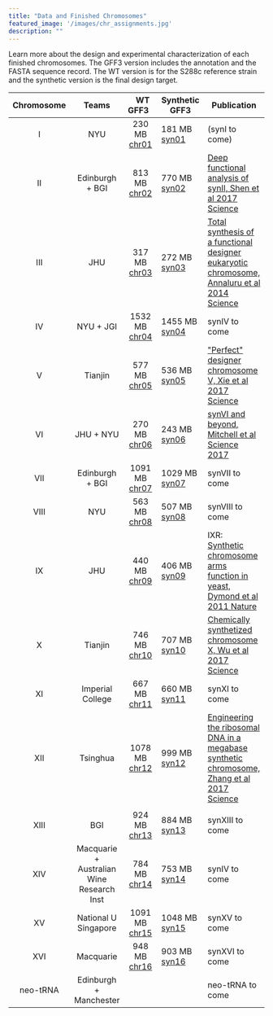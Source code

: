```yaml
---
title: "Data and Finished Chromosomes"
featured_image: '/images/chr_assignments.jpg'
description: ""
---
```


Learn more about the design and experimental characterization of each finished
chromosomes. The GFF3 version includes the annotation and the FASTA
sequence record. The WT version is for the S288c reference strain and
the synthetic version is the final design target.

| Chromosome |   Teams    | &nbsp;&nbsp;WT GFF3&nbsp;&nbsp; | Synthetic GFF3 |  Publication |  
| :-----------:  | :-------:    |  :---------------:     | --------  |  --------- |  
|      I           |    NYU      |    230 MB  [chr01](/gff3/yeast_chr01_0_00.gff)              | 181 MB  [syn01](/gff3/yeast_chr01_3_26.gff)        |        (synI to come)    |  
|      II           |    Edinburgh + BGI      |    813 MB  [chr02](/gff3/yeast_chr02_0_00.gff)      | 770 MB   [syn02](/gff3/yeast_chr02_3_27.gff)        |        [Deep functional analysis of synII, Shen et al 2017 Science](https://www.science.org/doi/full/10.1126/science.aaf4791)    |  
|      III           |    JHU      |    317 MB [chr03](/gff3/yeast_chr03_0_00.gff)                   | 272 MB  [syn03](/gff3/yeast_chr03_3_41.gff)          |        [Total synthesis of a functional designer eukaryotic chromosome, Annaluru et al 2014 Science](https://www.science.org/doi/full/10.1126/science.1249252)    |  
|      IV           |    NYU + JGI      |    1532 MB   [chr04](/gff3/yeast_chr04_0_00.gff)                     | 1455 MB [syn04](/gff3/yeast_chr04_3_72.gff)           |        synIV to come    |  
|      V           |    Tianjin      |    577 MB    [chr05](/gff3/yeast_chr05_0_00.gff)                    | 536 MB  [syn05](/gff3/yeast_chr05_3_44.gff)          |        ["Perfect" designer chromosome V, Xie et al 2017 Science](https://www.science.org/doi/full/10.1126/science.aaf4704)    |  
|      VI           |    JHU + NYU      |    270 MB   [chr06](/gff3/yeast_chr06_0_00.gff)                     | 243 MB   [syn06](/gff3/yeast_chr06_3_28.gff)         |        [synVI and beyond, Mitchell et al Science 2017](https://www.science.org/doi/full/10.1126/science.aaf4831)     |  
|      VII           |    Edinburgh + BGI      |    1091 MB    [chr07](/gff3/yeast_chr07_0_00.gff)                    | 1029 MB  [syn07](/gff3/yeast_chr07_3_61.gff)          |        synVII to come    |  
|      VIII           |    NYU      |    563 MB    [chr08](/gff3/yeast_chr08_0_00.gff)                    | 507 MB   [syn08](/gff3/yeast_chr08_3_36.gff)         |        synVIII to come    |  
|      IX           |    JHU      |    440 MB       [chr09](/gff3/yeast_chr09_0_00.gff)                 | 406 MB   [syn09](/gff3/yeast_chr09_3_55.gff)         |        IXR: [Synthetic chromosome arms function in yeast, Dymond et al 2011 Nature](https://www.nature.com/articles/nature10403)    |  
|      X           |    Tianjin      |    746 MB    [chr10](/gff3/yeast_chr10_0_00.gff)                    | 707 MB  [syn10](/gff3/yeast_chr10_3_42.gff)          |        [Chemically synthetized chromosome X, Wu et al 2017 Science](https://www.science.org/doi/full/10.1126/science.aaf4706)    |  
|      XI           |    Imperial College      |    667 MB   [chr11](/gff3/yeast_chr11_0_00.gff)                     | 660 MB  [syn11](/gff3/yeast_chr11_3_39.gff)          |        synXI to come    |  
|      XII           |    Tsinghua      |    1078 MB    [chr12](/gff3/yeast_chr12_0_00.gff)                    | 999 MB   [syn12](/gff3/yeast_chr12_3_41.gff)         |         [Engineering the ribosomal DNA in a megabase synthetic chromosome, Zhang et al 2017 Science](https://www.science.org/doi/full/10.1126/science.aaf3981)
    |  
|      XIII           |    BGI      |    924 MB   [chr13](/gff3/yeast_chr13_0_00.gff)                     | 884 MB    [syn13](/gff3/yeast_chr13_3_44.gff)        |        synXIII to come    |  
|      XIV           |    Macquarie + Australian Wine Research Inst      |    784 MB  [chr14](/gff3/yeast_chr14_0_00.gff)          | 753 MB   [syn14](/gff3/yeast_chr14_3_30.gff)         |        synIV to come    |  
|      XV           |    National U Singapore      |    1091 MB    [chr15](/gff3/yeast_chr15_0_00.gff)                    | 1048 MB   [syn15](/gff3/yeast_chr15_3_46.gff)    |        synXV to come    |  
|      XVI           |    Macquarie      |    948 MB   [chr16](/gff3/yeast_chr16_0_00.gff)          | 903 MB  [syn16](/gff3/yeast_chr16_3_44.gff)      |        synXVI to come    |  
|      neo-tRNA  |        Edinburgh + Manchester      |                            |                 |       neo-tRNA to come           |  


